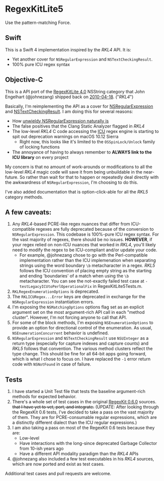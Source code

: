 # RegexKitLite5

Use the pattern-matching Force.

## Swift

This is a Swift 4 implementation inspired by the *RKL4* API. It is:

- Yet another cover for `NSRegularExpression` and `NSTextCheckingResult`.
- 100% pure ICU regex syntax

## Objective-C

This is a API port of the [RegexKitLite 4.0](http://regexkit.sourceforge.net/#RegexKitLite) NSString category that John Engelhart (@johnezang) shipped back on [2010-04-18](http://regexkit.sourceforge.net/RegexKitLite/index.html#ReleaseInformation_40). ("*RKL4*")

Basically, I'm reimplementing the API as a cover for [NSRegularExpression](https://developer.apple.com/documentation/foundation/nsregularexpression) and [NSTextCheckingResult](https://developer.apple.com/documentation/foundation/nstextcheckingresult). I am doing this for several reasons:

- How [unwieldy NSRegularExpression naturally is](http://nshipster.com/nsregularexpression/)
- The false positives that the Clang Static Analyzer flagged in *RKL4*
- The low-level *RKL4* C code accessing the [ICU](http://site.icu-project.org/) regex engine is starting to spit out deprecation warnings on macOS 10.12 Sierra
    - Right now, this looks like it's limited to the `OSSpinLock/Unlock` family of locking functions
- The annoyance of having to always remember to **ALWAYS link to the ICU library** on every project

My concern is that no amount of work-arounds or modifications to all the low-level *RKL4* magic code will save it from being unbuildable in the near-future. So rather than wait for that to happen or repeatedly deal directly with the awkwardness of `NSRegularExpression`, I'm choosing to do this.

I've also added documentation that is option-click-able for all the *RKL5* category methods.

## A few caveats:

1. Any *RKL4*-based PCRE-like regex nuances that differ from ICU-compatible regexes are fully deprecated because of the conversion to `NSRegularExpression`. This codebase is 100%-pure ICU regex syntax. For the vast majority of regexes, there should be no issues. **HOWEVER**, if your regex relied on non-ICU nuances that worked in *RKL4*, you'll likely need to modify the regex to be ICU-compliant and/or update your code.
    - For example, @johnezang chose to go with the Perl-compatible implementation rather than the ICU implemenation when separating strings using the word boundary `\b` metacharacter in a regex. *RKL5* follows the ICU convention of placing empty string as the starting and ending 'boundaries' of a match when using the `\b` metacharacter. You can see the not-exactly failed test case at `-testLegacyICUtoPerlOperationalFix` in RegexKitLite5Tests.m.
1. `RKLRegexEnumerationOptions` is deprecated.
1. The `RKLICURegex...Error` keys are deprecated in exchange for the `NSRegularExpression` instantiation errors.
1. I'm exposing the `NSMatchingOptions` options flag set as an explicit argument set on the most argument-rich API call in each "method cluster". However, I'm not forcing anyone to call that API.
1. For some of the block methods, I'm exposing `NSEnumerationOptions` to provide an option for directional control of the enumeration. As usual, `NSEnumerationConcurrent` behavior is undefined.
1. `NSRegularExpression` and `NSTextCheckingResult` use `NSUInteger` as a return type (especially for capture indexes and capture counts) and *RKL5* follows that convention. The various method clusters reflect the type change. This should be fine for all 64-bit apps going forward, which is what I chose to focus on. I have replaced the `-1` error return code with `NSNotFound` in case of failure.

## Tests

1. I have started a Unit Test file that tests the baseline argument-rich methods for expected behavior.
1. There's a whole set of test cases in the original [RegexKit 0.6.0](https://sourceforge.net/projects/regexkit/files/regexkit/RegexKit_0.6.0/) sources. ~~that I have yet to vet, port, and integrate.~~ (UPDATE: After looking through the RegexKit 0.6 tests, I've decided to take a pass on the vast majority of them. They are for PCRE-consumable regular expressions, which are a distinctly different dialect than the ICU regular expressions.)
1. I am also taking a pass on most of the RegexKit 0.6 tests because they are:
    - Low-level
    - Have interactions with the long-since deprecated Garbage Collector from 10-ish years ago
    - Have a different API modality paradigm than the *RKL4* APIs
1. @johnezang also included a few test executables in his *RKL4* sources, which are now ported and exist as test cases.

Additional test cases and pull requests are welcome.
